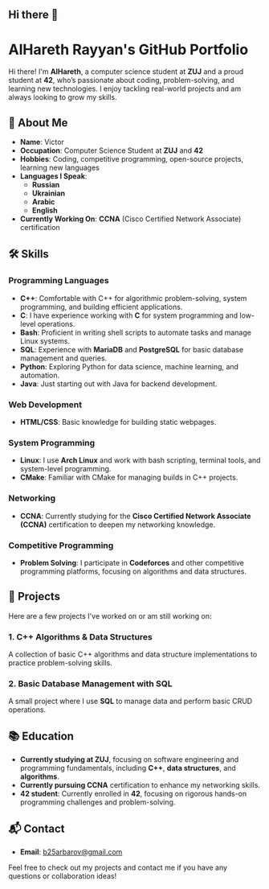 ## Hi there 👋

# AlHareth Rayyan's GitHub Portfolio

Hi there! I'm **AlHareth**, a computer science student at **ZUJ** and a proud student at **42**, who’s passionate about coding, problem-solving, and learning new technologies. I enjoy tackling real-world projects and am always looking to grow my skills.

## 🚀 About Me

- **Name**: Victor
- **Occupation**: Computer Science Student at **ZUJ** and **42**
- **Hobbies**: Coding, competitive programming, open-source projects, learning new languages
- **Languages I Speak**:
  - **Russian**
  - **Ukrainian**
  - **Arabic**
  - **English**
- **Currently Working On**: **CCNA** (Cisco Certified Network Associate) certification

## 🛠️ Skills

### Programming Languages
- **C++**: Comfortable with C++ for algorithmic problem-solving, system programming, and building efficient applications.
- **C**: I have experience working with **C** for system programming and low-level operations.
- **Bash**: Proficient in writing shell scripts to automate tasks and manage Linux systems.
- **SQL**: Experience with **MariaDB** and **PostgreSQL** for basic database management and queries.
- **Python**: Exploring Python for data science, machine learning, and automation.
- **Java**: Just starting out with Java for backend development.

### Web Development
- **HTML/CSS**: Basic knowledge for building static webpages.

### System Programming
- **Linux**: I use **Arch Linux** and work with bash scripting, terminal tools, and system-level programming.
- **CMake**: Familiar with CMake for managing builds in C++ projects.

### Networking
- **CCNA**: Currently studying for the **Cisco Certified Network Associate (CCNA)** certification to deepen my networking knowledge.

### Competitive Programming
- **Problem Solving**: I participate in **Codeforces** and other competitive programming platforms, focusing on algorithms and data structures.

## 📝 Projects

Here are a few projects I've worked on or am still working on:

### 1. **C++ Algorithms & Data Structures**
A collection of basic C++ algorithms and data structure implementations to practice problem-solving skills.

### 2. **Basic Database Management with SQL**
A small project where I use **SQL** to manage data and perform basic CRUD operations.

## 📚 Education

- **Currently studying at ZUJ**, focusing on software engineering and programming fundamentals, including **C++**, **data structures**, and **algorithms**.
- **Currently pursuing CCNA** certification to enhance my networking skills.
- **42 student**: Currently enrolled in **42**, focusing on rigorous hands-on programming challenges and problem-solving.

## 📬 Contact

- **Email**: [b25arbarov@gmail.com](mailto:b25arbarov@gmail.com)

Feel free to check out my projects and contact me if you have any questions or collaboration ideas!
<!--
**VictorRayyan19/VictorRayyan19** is a ✨ _special_ ✨ repository because its `README.md` (this file) appears on your GitHub profile.

Here are some ideas to get you started:

- 🔭 I’m currently working on ...
- 🌱 I’m currently learning ...
- 👯 I’m looking to collaborate on ...
- 🤔 I’m looking for help with ...
- 💬 Ask me about ...
- 📫 How to reach me: ...
- 😄 Pronouns: ...
- ⚡ Fun fact: ...
-->
